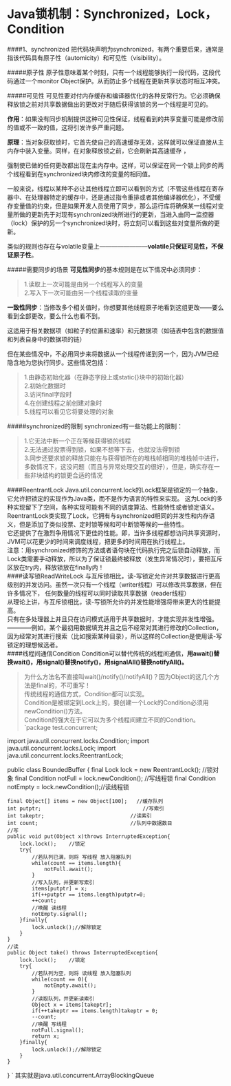 Java锁机制：Synchronized，Lock，Condition
=========================================
####1、synchronized
把代码块声明为synchronized，有两个重要后果，通常是指该代码具有原子性（automicity）和可见性（visibility）。

#####原子性
原子性意味着某个时刻，只有一个线程能够执行一段代码，这段代码通过一个monitor Object保护。从而防止多个线程在更新共享状态时相互冲突。

#####可见性
可见性要对付内存缓存和编译器优化的各种反常行为。它必须确保释放锁之前对共享数据做出的更改对于随后获得该锁的另一个线程是可见的。

**作用**：如果没有同步机制提供这种可见性保证，线程看到的共享变量可能是修改前的值或不一致的值，这将引发许多严重问题。
  
**原理**：当对象获取锁时，它首先使自己的高速缓存无效，这样就可以保证直接从主内存中装入变量。同样，在对象释放锁之前，它会刷新其高速缓存 ，
  
强制使已做的任何更改都出现在主内存中。这样，可以保证在同一个锁上同步的两个线程看到在synchronized块内修改的变量的相同值。

一般来说，线程以某种不必让其他线程立即可以看到的方式（不管这些线程在寄存器中、在处理器特定的缓存中，还是通过指令重排或者其他编译器优化），不受缓存变量值的约束，但是如果开发人员使用了同步，那么运行库将确保某一线程对变量所做的更新先于对现有synchronized块所进行的更新，当进入由同一监控器（lock）保护的另一个synchronized块时，将立刻可以看到这些对变量所做的更新。
  
类似的规则也存在与volatile变量上————————**volatile只保证可见性，不保证原子性**。

#####需要同步的场景
**可见性同步**的基本规则是在以下情况中必须同步：

>1.读取上一次可能是由另一个线程写入的变量  
2.写入下一次可能由另一个线程读取的变量

**一致性同步**：当修改多个相关值时，你想要其他线程原子地看到这组更改——要么看到全部更改，要么什么也看不到。

这适用于相关数据项（如粒子的位置和速率）和元数据项（如链表中包含的数据值和列表自身中的数据项的链）

但在某些情况中，不必用同步来将数据从一个线程传递到另一个，因为JVM已经隐含地为您执行同步。这些情况包括：

>1.由静态初始化器（在静态字段上或static{}块中的初始化器）  
2.初始化数据时  
3.访问final字段时  
4.在创建线程之前创建对象时  
5.线程可以看见它将要处理的对象  

#####synchronized的限制
synchronized有一些功能上的限制：
>1.它无法中断一个正在等候获得锁的线程  
2.无法通过投票得到锁，如果不想等下去，也就没法得到锁  
3.同步还要求锁的释放只能在与获得锁所在的堆栈帧相同的堆栈帧中进行，多数情况下，这没问题（而且与异常处理交互的很好），但是，确实存在一些非块结构的锁更合适的情况

####ReentrantLock
Java.util.concurrent.lock的Lock框架是锁定的一个抽象，它允许把锁定的实现作为Java类，而不是作为语言的特性来实现。
这为Lock的多种实现留下了空间，各种实现可能有不同的调度算法、性能特性或者锁定语义。  
ReentrantLock类实现了Lock，它拥有与synchronized相同的并发性和内存语义，但是添加了类似投票、定时锁等候和可中断锁等候的一些特性。  
它还提供了在激烈争用情况下更佳的性能。即，当许多线程都想访问共享资源时，JVM可以花更少的时间来调度线程，把更多的时间用在执行线程上。  
注意：用synchronized修饰的方法或者语句块在代码执行完之后锁自动释放，而Lock类需要手动释放，所以为了保证锁最终被释放（发生异常情况时），要把互斥区放在try内，释放锁放在finally内！  
####读写锁ReadWriteLock
与互斥锁相比，读-写锁定允许对共享数据进行更高级别的并发访问。虽然一次只有一个线程（writer线程）可以修改共享数据，但在许多情况下，
任何数量的线程可以同时读取共享数据（reader线程）  
从理论上讲，与互斥锁相比，读-写锁所允许的并发性能增强将带来更大的性能提高。  
只有在多处理器上并且只在访问模式适用于共享数据时，才能实现并发性增强。  
————例如，某个最初用数据填充并且之后不经常对其进行修改的Collection，因为经常对其进行搜索（比如搜索某种目录），所以这样的Collection是使用读-写锁定的理想候选者。  
####线程间通信Condition
Condition可以替代传统的线程间通信，**用await()替换wait()，用signal()替换notify()，用signalAll()替换notifyAll()。**
>为什么方法名不直接叫wait()/notify()/notifyAll()？因为Object的这几个方法是final的，不可重写！  
传统线程的通信方式，Condition都可以实现。  
Condition是被绑定到Lock上的，要创建一个Lock的Condition必须用newCondition()方法。  
Condition的强大在于它可以为多个线程间建立不同的Condition。  
>`package test.concurrent;

import java.util.concurrent.locks.Condition;
import java.util.concurrent.locks.Lock;
import java.util.concurrent.locks.ReentrantLock;

public class BoundedBuffer {
	final Lock lock = new ReentrantLock();  //锁对象
	final Condition notFull = lock.newCondition(); //写线程锁
	final Condition notEmpty = lock.newCondition();//读线程锁
	
	final Object[] items = new Object[100];   //缓存队列
	int putptr;									//写索引
	int takeptr;							//读索引
	int count;  							//队列中数据数目
	//写
	public void put(Object x)throws InterruptedException{
		lock.lock();	//锁定
		try{
			//若队列已满，则将 写线程 放入阻塞队列
			while(count == items.length){
				notFull.await();
			}
			//写入队列，并更新写索引
			items[putptr] = x;
			if(++putptr == items.length)putptr=0;
			++count;
			//唤醒 读线程
			notEmpty.signal();
		}finally{
			lock.unlock();//解除锁定
		}
	}
	//读
	public Object take() throws InterruptedException{
		lock.lock();	//锁定
		try{
			//若队列为空，则将 读线程 放入阻塞队列
			while(count == 0){
				notEmpty.await();
			}
			//读取队列，并更新读索引
			Object x = items[takeptr];
			if(++takeptr == items.length)takeptr = 0;
			--count;
			//唤醒 写线程
			notFull.signal();
			return x;
		}finally{
			lock.unlock();//解除锁定
		}
	}
}
`
其实就是java.util.concurrent.ArrayBlockingQueue















